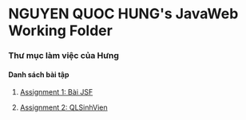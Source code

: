 # NGUYEN QUOC HUNG's JavaWeb Working Folder
### Thư mục làm việc của Hưng
#### Danh sách bài tập

1. [Assignment 1: Bài JSF](https://github.com/FASTTRACKSE/FFSE1704.JavaWeb/edit/master/HungNQ/myJSF/WebContent/index.xhtml)

2. [Assignment 2: QLSinhVien](https://github.com/FASTTRACKSE/FFSE1704.JavaWeb/edit/master/HungNQ/QLSinhVien)
